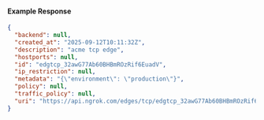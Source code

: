 <!-- Code generated for API Clients. DO NOT EDIT. -->

#### Example Response

```json
{
  "backend": null,
  "created_at": "2025-09-12T10:11:32Z",
  "description": "acme tcp edge",
  "hostports": null,
  "id": "edgtcp_32awG77Ab60BHBmROzRif6EuadV",
  "ip_restriction": null,
  "metadata": "{\"environment\": \"production\"}",
  "policy": null,
  "traffic_policy": null,
  "uri": "https://api.ngrok.com/edges/tcp/edgtcp_32awG77Ab60BHBmROzRif6EuadV"
}
```
